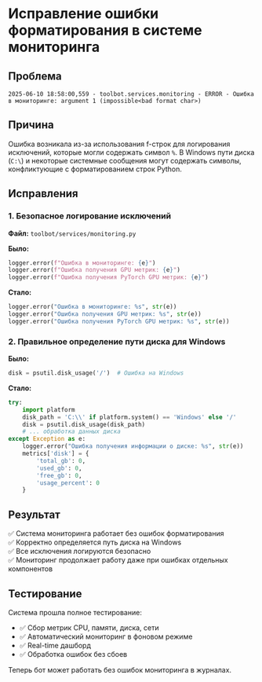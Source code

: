 # Исправление ошибки форматирования в системе мониторинга

## Проблема
```
2025-06-10 18:58:00,559 - toolbot.services.monitoring - ERROR - Ошибка в мониторинге: argument 1 (impossible<bad format char>)
```

## Причина
Ошибка возникала из-за использования f-строк для логирования исключений, которые могли содержать символ `%`. В Windows пути диска (`C:\`) и некоторые системные сообщения могут содержать символы, конфликтующие с форматированием строк Python.

## Исправления

### 1. Безопасное логирование исключений
**Файл:** `toolbot/services/monitoring.py`

**Было:**
```python
logger.error(f"Ошибка в мониторинге: {e}")
logger.error(f"Ошибка получения GPU метрик: {e}")
logger.error(f"Ошибка получения PyTorch GPU метрик: {e}")
```

**Стало:**
```python
logger.error("Ошибка в мониторинге: %s", str(e))
logger.error("Ошибка получения GPU метрик: %s", str(e))
logger.error("Ошибка получения PyTorch GPU метрик: %s", str(e))
```

### 2. Правильное определение пути диска для Windows
**Было:**
```python
disk = psutil.disk_usage('/')  # Ошибка на Windows
```

**Стало:**
```python
try:
    import platform
    disk_path = 'C:\\' if platform.system() == 'Windows' else '/'
    disk = psutil.disk_usage(disk_path)
    # ... обработка данных диска
except Exception as e:
    logger.error("Ошибка получения информации о диске: %s", str(e))
    metrics['disk'] = {
        'total_gb': 0,
        'used_gb': 0, 
        'free_gb': 0,
        'usage_percent': 0
    }
```

## Результат
✅ Система мониторинга работает без ошибок форматирования  
✅ Корректно определяется путь диска на Windows  
✅ Все исключения логируются безопасно  
✅ Мониторинг продолжает работу даже при ошибках отдельных компонентов  

## Тестирование
Система прошла полное тестирование:
- ✅ Сбор метрик CPU, памяти, диска, сети
- ✅ Автоматический мониторинг в фоновом режиме  
- ✅ Real-time дашборд
- ✅ Обработка ошибок без сбоев

Теперь бот может работать без ошибок мониторинга в журналах. 